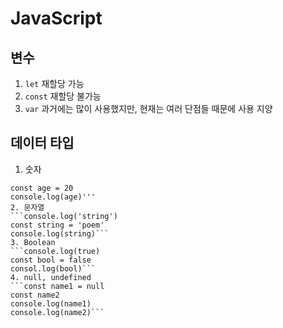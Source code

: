 # JavaScript

## 변수
  1. `let`    재할당 가능
  2. `const`  재할당 불가능
  3. `var`    과거에는 많이 사용했지만, 현재는 여러 단점들 때문에 사용 지양

## 데이터 타입
  1. 숫자
  ```console.log(10)
  const age = 20
  console.log(age)'''
  2. 문자열
  ```console.log('string')
  const string = 'poem'
  console.log(string)```
  3. Boolean
  ```console.log(true)
  const bool = false
  consol.log(bool)```
  4. null, undefined
  ```const name1 = null
  const name2
  console.log(name1)
  console.log(name2)```

